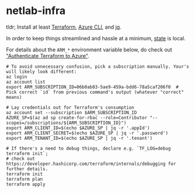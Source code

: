 # netlab-infra

tldr; Install at least
[Terraform](https://developer.hashicorp.com/terraform/tutorials/aws-get-started/install-cli),
[Azure CLI](https://learn.microsoft.com/en-us/cli/azure/install-azure-cli-linux?pivots=apt),
and
[jq](https://jqlang.github.io/jq/download/).

In order to keep things streamlined and hassle at a minimum,
[state](https://developer.hashicorp.com/terraform/language/state)
is local.

For details about the `ARM_*` environment variable below, do check out
["Authenticate Terraform to Azure"](https://learn.microsoft.com/en-us/azure/developer/terraform/authenticate-to-azure?tabs=bash#2-authenticate-terraform-to-azure).

```console
# To avoid unnecessary confusion, pick a subscription manually. Your's will likely look different:
az login
az account list
export ARM_SUBSCRIPTION_ID=06b0ab03-5ae9-459a-bdd6-78a5caf206f0  # Pick correct `id` from previous command's output (whatever "correct" means)

# Lay credentials out for Terraform's consumption
az account set --subscription $ARM_SUBSCRIPTION_ID
AZURE_SP=$(az ad sp create-for-rbac --role=Contributor "--scopes=/subscriptions/${ARM_SUBSCRIPTION_ID}")
export ARM_CLIENT_ID=$(echo $AZURE_SP | jq -r '.appId')
export ARM_CLIENT_SECRET=$(echo $AZURE_SP | jq -r '.password')
export ARM_TENANT_ID=$(echo $AZURE_SP | jq -r '.tenant')

# If there's a need to debug things, declare e.g. `TF_LOG=debug terraform init`;
# check out https://developer.hashicorp.com/terraform/internals/debugging for further details.
terraform init
terraform plan
terraform apply
```
